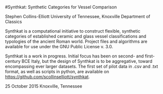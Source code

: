 #Synthkat: Synthetic Categories for Vessel Comparison

Stephen Collins-Elliott
University of Tennessee, Knoxville
Department of Classics

Synthkat is a computational initiative to construct flexible,
synthetic categories of established ceramic and glass vessel
classifications and typologies of the ancient Roman world.
Project files and algorithms are available for use under the
GNU Public License v. 3.0.

Synthkat is a work in progress. Initial focus has been on
second- and first-century BCE Italy, but the design of
Synthkat is to be aggregative, toward encompassing ever
larger datasets. The first set of pilot data in .csv and
.txt format, as well as scripts in python, are available
on https://github.com/scollinselliott/synthkat.

25 October 2015
Knoxville, Tennessee
